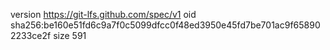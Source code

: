 version https://git-lfs.github.com/spec/v1
oid sha256:be160e51fd6c9a7f0c5099dfcc0f48ed3950e45fd7be701ac9f658902233ce2f
size 591
